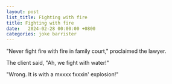 ```yaml
---
layout: post
list_title: Fighting with fire
title: Fighting with fire
date:   2024-02-28 00:00:00 +0800
categories: joke barrister
---
```


"Never fight fire with fire in family court," proclaimed the lawyer.

The client said, "Ah, we fight with water!"

"Wrong. It is with a mxxxx fxxxin' explosion!"
